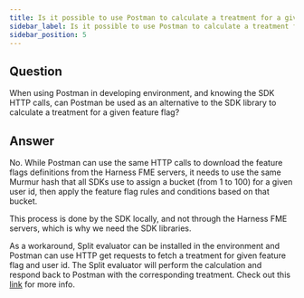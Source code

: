```yaml
---
title: Is it possible to use Postman to calculate a treatment for a given feature flag?
sidebar_label: Is it possible to use Postman to calculate a treatment for a given feature flag?
sidebar_position: 5
---
```


## Question

When using Postman in developing environment, and knowing the SDK HTTP calls, can Postman be used as an alternative to the SDK library to calculate a treatment for a given feature flag?

## Answer

No. While Postman can use the same HTTP calls to download the feature flags definitions from the Harness FME servers, it needs to use the same Murmur hash that all SDKs use to assign a bucket (from 1 to 100) for a given user id, then apply the feature flag rules and conditions based on that bucket. 

This process is done by the SDK locally, and not through the Harness FME servers, which is why we need the SDK libraries.

As a workaround, Split evaluator can be installed in the environment and Postman can use HTTP get requests to fetch a treatment for given feature flag and user id. The Split evaluator will perform the calculation and respond back to Postman with the corresponding treatment. Check out this [link](/docs/feature-management-experimentation/sdks-and-infrastructure/optional-infra/split-evaluator) for more info.
